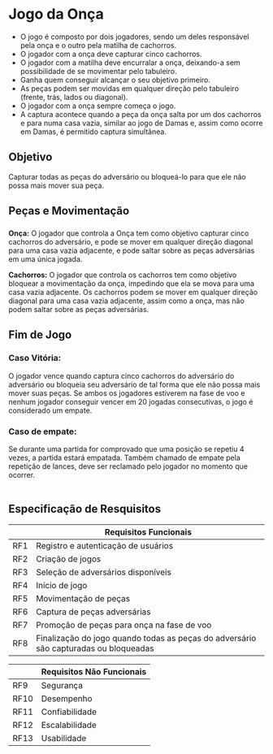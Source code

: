 # Jogo da Onça

- O jogo é composto por dois jogadores, sendo um deles responsável pela onça e o outro pela matilha de cachorros.
- O jogador com a onça deve capturar cinco cachorros.
- O jogador com a matilha deve encurralar a onça, deixando-a sem possibilidade de se movimentar pelo tabuleiro.
- Ganha quem conseguir alcançar o seu objetivo primeiro.
- As peças podem ser movidas em qualquer direção pelo tabuleiro (frente, trás, lados ou diagonal).
- O jogador com a onça sempre começa o jogo.
- A captura acontece quando a peça da onça salta por um dos cachorros e para numa casa vazia, similar ao jogo de Damas e, assim como ocorre em Damas, é permitido captura simultânea.


## Objetivo

Capturar todas as peças do adversário ou bloqueá-lo para que ele não possa mais mover sua peça.

## Peças e  Movimentação

###
**Onça:** O jogador que controla a Onça tem como objetivo capturar cinco cachorros do adversário, e pode se mover em qualquer direção diagonal para uma casa vazia adjacente, e pode saltar sobre as peças adversárias em uma única jogada.

**Cachorros:** O jogador que controla os cachorros tem como objetivo bloquear a movimentação da onça, impedindo que ela se mova para uma casa vazia adjacente. Os cachorros podem se mover em qualquer direção diagonal para uma casa vazia adjacente, assim como a onça, mas não podem saltar sobre as peças adversárias.

## Fim de Jogo

### Caso Vitória: 
O jogador vence quando captura cinco cachorros do adversário do adversário ou bloqueia seu adversário de tal forma que ele não possa mais mover suas peças. Se ambos os jogadores estiverem na fase de voo e nenhum jogador conseguir vencer em 20 jogadas consecutivas, o jogo é considerado um empate.

### Caso de empate: 
Se durante uma partida for comprovado que uma
posição se repetiu 4 vezes, a partida estará empatada. Também chamado
de empate pela repetição de lances, deve ser reclamado pelo jogador no
momento que ocorrer. 
<br><br>
## Especificação de Resquisitos

|     | Requisitos Funcionais                                              |
|-----|--------------------------------------------------------------------|
| RF1 | Registro e autenticação de usuários                                 |
| RF2 | Criação de jogos                                                    |
| RF3 | Seleção de adversários disponíveis                                  |
| RF4 | Início de jogo                                                      |
| RF5 | Movimentação de peças                                               |
| RF6 | Captura de peças adversárias                                         |
| RF7 | Promoção de peças para onça na fase de voo                           |
| RF8 | Finalização do jogo quando todas as peças do adversário são capturadas ou bloqueadas |

|     | Requisitos Não Funcionais |
|-----|---------------------------|
| RF9 | Segurança                 |
| RF10| Desempenho                |
| RF11| Confiabilidade            |
| RF12| Escalabilidade            |
| RF13| Usabilidade               |


